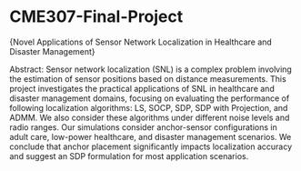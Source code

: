 # CME307-Final-Project
{Novel Applications of Sensor Network Localization in Healthcare and Disaster Management}

Abstract:
Sensor network localization (SNL) is a complex problem 
involving the estimation of sensor positions based on 
distance measurements. This project investigates the 
practical applications of SNL in healthcare
and disaster management domains, focusing on evaluating
the performance of following localization algorithms: LS,
SOCP, SDP, SDP with Projection, and ADMM. We also
consider these algorithms under different noise levels
and radio ranges. Our simulations consider anchor-sensor
configurations in adult care, low-power healthcare, and
disaster management scenarios. We conclude that anchor
placement significantly impacts localization accuracy and
suggest an SDP formulation for most application scenarios.

